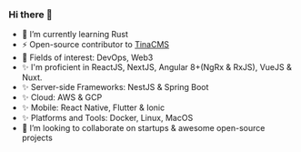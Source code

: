 ### Hi there 👋

- 🌱 I’m currently learning Rust
- ⚡ Open-source contributor to [TinaCMS](https://github.com/tinacms)
- 🔭 Fields of interest: DevOps, Web3
- ✨ I'm proficient in ReactJS, NextJS, Angular 8+(NgRx & RxJS), VueJS & Nuxt.
- ✨ Server-side Frameworks: NestJS & Spring Boot
- ✨ Cloud: AWS & GCP
- ✨ Mobile: React Native, Flutter & Ionic
- ✨ Platforms and Tools: Docker, Linux, MacOS
- 👯 I’m looking to collaborate on startups & awesome open-source projects

<!--
**Phoenix-Alpha/Phoenix-Alpha** is a ✨ _special_ ✨ repository because its `README.md` (this file) appears on your GitHub profile.

Here are some ideas to get you started:

- 🔭 I’m currently working on ...
- 🌱 I’m currently learning ...
- 👯 I’m looking to collaborate on ...
- 🤔 I’m looking for help with ...
- 💬 Ask me about ...
- 📫 How to reach me: ...
- 😄 Pronouns: ...
- ⚡ Fun fact: ...
-->
